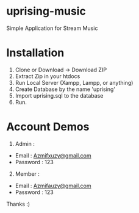 # uprising-music
Simple Application for Stream Music

# Installation
1. Clone or Download -> Download ZIP
2. Extract Zip in your htdocs
3. Run Local Server (Xampp, Lampp, or anything)
4. Create Database by the name 'uprising'
5. Import uprising.sql to the database
6. Run.

# Account Demos 
1. Admin :
  - Email     : Azmifxuzy@gmail.com
  - Password  : 123
2. Member : 
  - Email     : Azmifauzy@gmail.com
  - Password  : 123
  
Thanks :)
